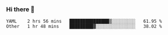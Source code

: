 ### Hi there 👋

<!--
**yeya24/yeya24** is a ✨ _special_ ✨ repository because its `README.md` (this file) appears on your GitHub profile.

Here are some ideas to get you started:

- 🔭 I’m currently working on ...
- 🌱 I’m currently learning ...
- 👯 I’m looking to collaborate on ...
- 🤔 I’m looking for help with ...
- 💬 Ask me about ...
- 📫 How to reach me: ...
- 😄 Pronouns: ...
- ⚡ Fun fact: ...
-->

<!--START_SECTION:waka-->

```text
YAML    2 hrs 56 mins   ███████████████▒░░░░░░░░░   61.95 %
Other   1 hr 48 mins    █████████▓░░░░░░░░░░░░░░░   38.02 %
```

<!--END_SECTION:waka-->
